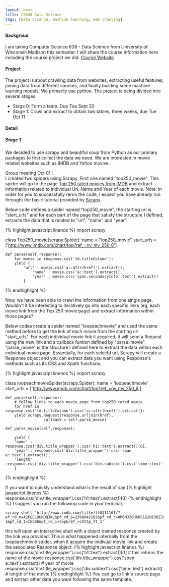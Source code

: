```yaml
---
layout: post
title: CS638 Data Science
tags: [Data science, machine learning, web crawling]
---
```


#### Backgroud
I am taking Computer Science 638 - Data Science from University of Wisconsin Madison this semester. I will share the course information here including the course project we did. [Course Website](https://sites.google.com/site/anhaidgroup/courses/cs-638-fall-2016)

#### Project
The project is about crawling data from websites, extracting useful features, joining data from different sources, and finally building some machine learning models. We primarily use python. The project is being divided into several stages.

* Stage 0: Form a team. Due Tue Sept 20
* Stage 1: Crawl and extract to obtain two tables, three weeks, due Tue Oct 11



#### Detail


##### Stage 1
We decided to use scrapy and beautiful soup from Python as our primary packages to first collect the data we need. We are interested in movie related websites such as IMDB and Yahoo movive. 

Group meeting Oct 01 :  
I created two spiders using Scrapy. First one named "top250_movie". This spider will go to the page [Top 250 rated movies from IMDB](http://www.imdb.com/chart/top?ref_=nv_mv_250_6) and extract information related to individual Url, Name and Year of each movie. Note: In order for you to successfully rerun the code, I expect you have already run throught the basic tutorial provided by [Scrapy](https://doc.scrapy.org/en/latest/intro/tutorial.html)

Below code defines a spider named "top250_movie", the starting url is "start_urls" and for each part of the page that satisfy the structure I defined, extracts the data that is related to "url", "name" and "year".  

{% highlight javascript linenos %}
import scrapy

class Top250_movie(scrapy.Spider):
	name = "top250_movie"
	start_urls = ['http://www.imdb.com/chart/top?ref_=nv_mv_250_6']
	
	def parse(self,response):
	    for movie in response.css('td.titleColumn'):
		yield {
			'url' : movie.css('a::attr(href)').extract(),
        		'name' : movie.css('a::text').extract(),
        		'year' : movie.css('span.secondaryInfo::text').extract()	
			}
{% endhighlight %}

Now, we have been able to crawl the information from one single page. Wouldn't it be interesting to iteratively go into each specific links (eg, each movie link from the Top 250 movie page) and extract information within those pages?

Below codes create a spider named "loopeachmovie" and used the same method before to get the link of each movie from the starting url "start_urls". For each individual movie link it acquired, it will send a Request using the new link and a callback funtion defined by "parse_movie". "parse_movie" is the structure I defined here to extract the data within each individual movie page. Essentially, for each selectd url, Scrapy will create a Response object and you can extract data you want using Response's methods such as its CSS and Xpath functions.

{% highlight javascript linenos %}
import scrapy

class loopeachmovieSpider(scrapy.Spider):
	name = 'loopeachmovie'
	start_urls = ['http://www.imdb.com/chart/top?ref_=nv_mv_250_6']
	
	def parse(self,response):
	    # follow links to each movie page from top250 rated movie
	    for href in response.css('td.titleColumn').css('a::attr(href)').extract():
		yield scrapy.Request(response.urljoin(href),
				     callback = self.parse_movie)
				     
	def parse_movie(self,response):
	    
	    yield {
		'name' : response.css('div.title_wrapper').css('h1::text').extract()[0],
		'year' : response.css('div.title_wrapper').css('span a::text').extract(),
		'length' :response.css('div.title_wrapper').css('div.subtext').css('time::text').extract() 
		}
{% endhighlight %}

If you want to quickly understand what is the result of say 
{% highlight javascript linenos %}
response.css('div.title_wrapper').css('h1::text').extract()[0]
{% endhighlight %}
I suggest you run the following code in your terminal, 
```
scrapy shell 'http://www.imdb.com/title/tt0111161/?pf_rd_m=A2FGELUUNOQJNL&pf_rd_p=2398042102&pf_rd_r=0M6MJZ0HKHS1G28630ZJ&pf_rd_s=center-1&pf_rd_t=15506&pf_rd_i=top&ref_=chttp_tt_1'

```
this will open an interactive shell with a object named response created by the link you provided. This is what happened internally from the loopeachmovie spider, when it acquire the inidivual movie link and create the associated Response object.
{% highlight javascript linenos %}
response.css('div.title_wrapper').css('h1::text').extract()[0] # this returns the name of the movie
response.css('div.title_wrapper').css('span a::text').extract() # year of movie
response.css('div.title_wrapper').css('div.subtext').css('time::text').extract() # length of the movie
{% endhighlight %}
You can go to link's source page and extract other data you want following the same template. 
